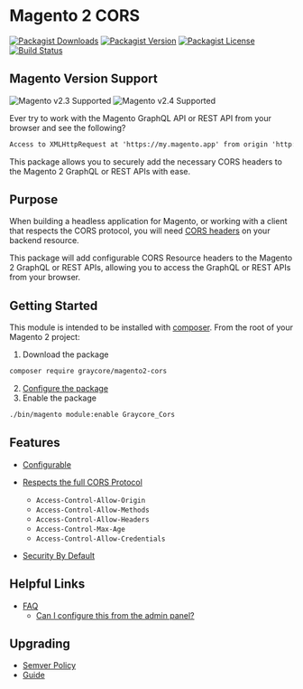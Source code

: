 # Magento 2 CORS

[![Packagist Downloads](https://img.shields.io/packagist/dm/graycore/magento2-cors?color=blue)](https://packagist.org/packages/graycore/magento2-cors/stats)
[![Packagist Version](https://img.shields.io/packagist/v/graycore/magento2-cors?color=blue)](https://packagist.org/packages/graycore/magento2-cors)
[![Packagist License](https://img.shields.io/packagist/l/graycore/magento2-cors)](https://github.com/graycoreio/magento2-cors/blob/master/LICENSE)
[![Build Status](https://graycore.visualstudio.com/open-source/_apis/build/status/graycoreio.magento2-cors?branchName=master)](https://graycore.visualstudio.com/open-source/_build/latest?definitionId=14&branchName=master)

## Magento Version Support
![Magento v2.3 Supported](https://img.shields.io/badge/Magento-2.3-brightgreen.svg?labelColor=2f2b2f&logo=magento&logoColor=f26724&color=464246&longCache=true&style=flat)
![Magento v2.4 Supported](https://img.shields.io/badge/Magento-2.4-brightgreen.svg?labelColor=2f2b2f&logo=magento&logoColor=f26724&color=464246&longCache=true&style=flat)

Ever try to work with the Magento GraphQL API or REST API from your browser and see the following?

```txt
Access to XMLHttpRequest at 'https://my.magento.app' from origin 'http://my.webapp.com' has been blocked by CORS policy: Response to preflight request doesn't pass access control check: No 'Access-Control-Allow-Origin' header is present on the requested resource.
```

This package allows you to securely add the necessary CORS headers to the Magento 2 GraphQL or REST APIs with ease.

## Purpose
When building a headless application for Magento, or working with a client that respects the CORS protocol, you will need [CORS headers](https://fetch.spec.whatwg.org/#http-cors-protocol) on your backend resource.

This package will add configurable CORS Resource headers to the Magento 2 GraphQL or REST APIs, allowing you to access the GraphQL or REST APIs from your browser.

## Getting Started
This module is intended to be installed with [composer](https://getcomposer.org/). From the root of your Magento 2 project:

1. Download the package
```bash
composer require graycore/magento2-cors
```
2. [Configure the package](/docs/stories/configuring-the-headers.md)
3. Enable the package

```bash
./bin/magento module:enable Graycore_Cors
```

## Features
* [Configurable](./docs/stories/configuring-the-headers.md)
* [Respects the full CORS Protocol](https://fetch.spec.whatwg.org/#http-cors-protocol)
    * `Access-Control-Allow-Origin`
    * `Access-Control-Allow-Methods`
    * `Access-Control-Allow-Headers`
    * `Access-Control-Max-Age`
    * `Access-Control-Allow-Credentials`

* [Security By Default](./docs/stories/security.md#security-by-default)

## Helpful Links
* [FAQ](./docs/faq/faqs.md)
    * [Can I configure this from the admin panel?](./docs/faq/faqs.md#can-i-configure-this-from-the-admin-panel)

## Upgrading
* [Semver Policy](https://semver.org/)
* [Guide](./docs/upgrading/guide.md)
